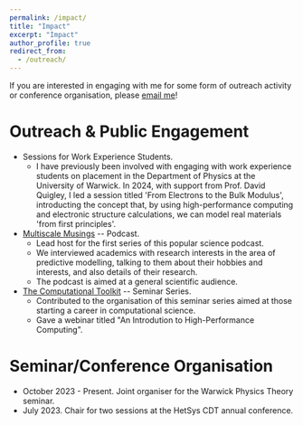 ```yaml
---
permalink: /impact/
title: "Impact"
excerpt: "Impact"
author_profile: true
redirect_from: 
  - /outreach/
---
```


If you are interested in engaging with me for some form of outreach activity or conference organisation, please [email me](mailto:christopher.woodgate@physics.org)!

Outreach & Public Engagement
======
* Sessions for Work Experience Students.
  * I have previously been involved with engaging with work experience students on placement in the Department of Physics at the University of Warwick. In 2024, with support from Prof. David Quigley, I led a session titled 'From Electrons to the Bulk Modulus', introducting the concept that, by using high-performance computing and electronic structure calculations, we can model real materials 'from first principles'.
* [Multiscale Musings](https://warwick.ac.uk/fac/sci/hetsys/outreach/multiscalemusings/) -- Podcast.
  * Lead host for the first series of this popular science podcast. 
  * We interviewed academics with research interests in the area of predictive modelling, talking to them about their hobbies and interests, and also details of their research. 
  * The podcast is aimed at a general scientific audience.
* [The Computational Toolkit](https://computationaltoolkit.github.io) -- Seminar Series.
  * Contributed to the organisation of this seminar series aimed at those starting a career in computational science. 
  * Gave a webinar titled "An Introdution to High-Performance Computing".

Seminar/Conference Organisation
======
* October 2023 - Present. Joint organiser for the Warwick Physics Theory seminar.
* July 2023. Chair for two sessions at the HetSys CDT annual conference.
